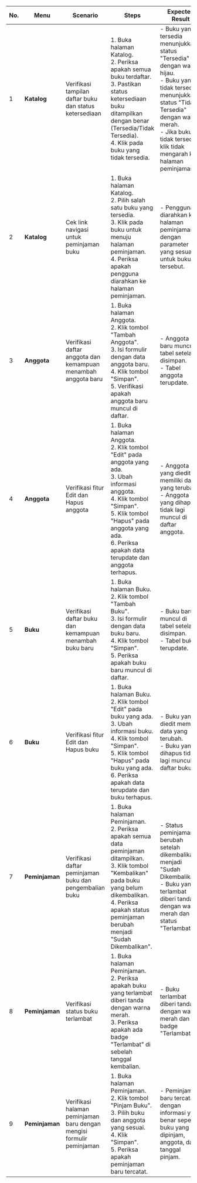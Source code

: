 | **No.** | **Menu**        | **Scenario**                                                                 | **Steps**                                                                                                                                                                                                                                       | **Expected Result**                                                                                                                                           | **Outcome**          |
|---------|-----------------|------------------------------------------------------------------------------|-------------------------------------------------------------------------------------------------------------------------------------------------------------------------------------------------------------------------------------------------|----------------------------------------------------------------------------------------------------------------------------------------------------------------|----------------------|
| 1       | **Katalog**      | Verifikasi tampilan daftar buku dan status ketersediaan                      | 1. Buka halaman Katalog.<br> 2. Periksa apakah semua buku terdaftar.<br> 3. Pastikan status ketersediaan buku ditampilkan dengan benar (Tersedia/Tidak Tersedia).<br> 4. Klik pada buku yang tidak tersedia.                                                                                                         | - Buku yang tersedia menunjukkan status "Tersedia" dengan warna hijau.<br> - Buku yang tidak tersedia menunjukkan status "Tidak Tersedia" dengan warna merah.<br> - Jika buku tidak tersedia, klik tidak mengarah ke halaman peminjaman.                  |            |
| 2       | **Katalog**      | Cek link navigasi untuk peminjaman buku                                       | 1. Buka halaman Katalog.<br> 2. Pilih salah satu buku yang tersedia.<br> 3. Klik pada buku untuk menuju halaman peminjaman.<br> 4. Periksa apakah pengguna diarahkan ke halaman peminjaman.                                                                 | - Pengguna diarahkan ke halaman peminjaman dengan parameter yang sesuai untuk buku tersebut.                                                                |            |
| 3       | **Anggota**      | Verifikasi daftar anggota dan kemampuan menambah anggota baru                  | 1. Buka halaman Anggota.<br> 2. Klik tombol "Tambah Anggota".<br> 3. Isi formulir dengan data anggota baru.<br> 4. Klik tombol "Simpan".<br> 5. Verifikasi apakah anggota baru muncul di daftar.                                                             | - Anggota baru muncul di tabel setelah disimpan.<br> - Tabel anggota terupdate.                                                                               |            |
| 4       | **Anggota**      | Verifikasi fitur Edit dan Hapus anggota                                       | 1. Buka halaman Anggota.<br> 2. Klik tombol "Edit" pada anggota yang ada.<br> 3. Ubah informasi anggota.<br> 4. Klik tombol "Simpan".<br> 5. Klik tombol "Hapus" pada anggota yang ada.<br> 6. Periksa apakah data terupdate dan anggota terhapus. | - Anggota yang diedit memiliki data yang terubah.<br> - Anggota yang dihapus tidak lagi muncul di daftar anggota.                                              |            |
| 5       | **Buku**         | Verifikasi daftar buku dan kemampuan menambah buku baru                       | 1. Buka halaman Buku.<br> 2. Klik tombol "Tambah Buku".<br> 3. Isi formulir dengan data buku baru.<br> 4. Klik tombol "Simpan".<br> 5. Periksa apakah buku baru muncul di daftar.                                                                         | - Buku baru muncul di tabel setelah disimpan.<br> - Tabel buku terupdate.                                                                                   |            |
| 6       | **Buku**         | Verifikasi fitur Edit dan Hapus buku                                          | 1. Buka halaman Buku.<br> 2. Klik tombol "Edit" pada buku yang ada.<br> 3. Ubah informasi buku.<br> 4. Klik tombol "Simpan".<br> 5. Klik tombol "Hapus" pada buku yang ada.<br> 6. Periksa apakah data terupdate dan buku terhapus.                | - Buku yang diedit memiliki data yang terubah.<br> - Buku yang dihapus tidak lagi muncul di daftar buku.                                                      |            |
| 7       | **Peminjaman**   | Verifikasi daftar peminjaman buku dan pengembalian buku                       | 1. Buka halaman Peminjaman.<br> 2. Periksa apakah semua data peminjaman ditampilkan.<br> 3. Klik tombol "Kembalikan" pada buku yang belum dikembalikan.<br> 4. Periksa apakah status peminjaman berubah menjadi "Sudah Dikembalikan".                            | - Status peminjaman berubah setelah dikembalikan menjadi "Sudah Dikembalikan".<br> - Buku yang terlambat diberi tanda dengan warna merah dan status "Terlambat".  |            |
| 8       | **Peminjaman**   | Verifikasi status buku terlambat                                             | 1. Buka halaman Peminjaman.<br> 2. Periksa apakah buku yang terlambat diberi tanda dengan warna merah.<br> 3. Periksa apakah ada badge "Terlambat" di sebelah tanggal kembalian.                                                                        | - Buku terlambat diberi tanda dengan warna merah dan badge "Terlambat".                                                                                     |            |
| 9       | **Peminjaman**   | Verifikasi halaman peminjaman baru dengan mengisi formulir peminjaman        | 1. Buka halaman Peminjaman.<br> 2. Klik tombol "Pinjam Buku".<br> 3. Pilih buku dan anggota yang sesuai.<br> 4. Klik "Simpan".<br> 5. Periksa apakah peminjaman baru tercatat.                                 | - Peminjaman baru tercatat dengan informasi yang benar seperti buku yang dipinjam, anggota, dan tanggal pinjam.                                              |            |
